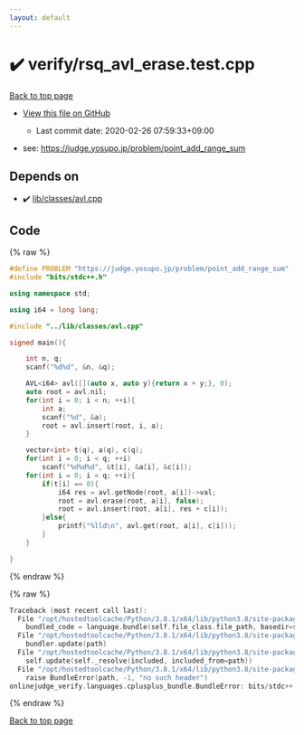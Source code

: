 ```yaml
---
layout: default
---
```


<!-- mathjax config similar to math.stackexchange -->
<script type="text/javascript" async
  src="https://cdnjs.cloudflare.com/ajax/libs/mathjax/2.7.5/MathJax.js?config=TeX-MML-AM_CHTML">
</script>
<script type="text/x-mathjax-config">
  MathJax.Hub.Config({
    TeX: { equationNumbers: { autoNumber: "AMS" }},
    tex2jax: {
      inlineMath: [ ['$','$'] ],
      processEscapes: true
    },
    "HTML-CSS": { matchFontHeight: false },
    displayAlign: "left",
    displayIndent: "2em"
  });
</script>

<script type="text/javascript" src="https://cdnjs.cloudflare.com/ajax/libs/jquery/3.4.1/jquery.min.js"></script>
<script src="https://cdn.jsdelivr.net/npm/jquery-balloon-js@1.1.2/jquery.balloon.min.js" integrity="sha256-ZEYs9VrgAeNuPvs15E39OsyOJaIkXEEt10fzxJ20+2I=" crossorigin="anonymous"></script>
<script type="text/javascript" src="../../assets/js/copy-button.js"></script>
<link rel="stylesheet" href="../../assets/css/copy-button.css" />


# :heavy_check_mark: verify/rsq_avl_erase.test.cpp

<a href="../../index.html">Back to top page</a>

* <a href="{{ site.github.repository_url }}/blob/master/verify/rsq_avl_erase.test.cpp">View this file on GitHub</a>
    - Last commit date: 2020-02-26 07:59:33+09:00


* see: <a href="https://judge.yosupo.jp/problem/point_add_range_sum">https://judge.yosupo.jp/problem/point_add_range_sum</a>


## Depends on

* :heavy_check_mark: <a href="../../library/lib/classes/avl.cpp.html">lib/classes/avl.cpp</a>


## Code

<a id="unbundled"></a>
{% raw %}
```cpp
#define PROBLEM "https://judge.yosupo.jp/problem/point_add_range_sum"
#include "bits/stdc++.h"

using namespace std;

using i64 = long long;

#include "../lib/classes/avl.cpp"

signed main(){

    int n, q;
    scanf("%d%d", &n, &q);

    AVL<i64> avl([](auto x, auto y){return x + y;}, 0);
    auto root = avl.nil;
    for(int i = 0; i < n; ++i){
        int a;
        scanf("%d", &a);
        root = avl.insert(root, i, a);
    }

    vector<int> t(q), a(q), c(q);
    for(int i = 0; i < q; ++i)
        scanf("%d%d%d", &t[i], &a[i], &c[i]);
    for(int i = 0; i < q; ++i){
        if(t[i] == 0){
            i64 res = avl.getNode(root, a[i])->val;
            root = avl.erase(root, a[i], false);
            root = avl.insert(root, a[i], res + c[i]);
        }else{
            printf("%lld\n", avl.get(root, a[i], c[i]));
        }
    }

}

```
{% endraw %}

<a id="bundled"></a>
{% raw %}
```cpp
Traceback (most recent call last):
  File "/opt/hostedtoolcache/Python/3.8.1/x64/lib/python3.8/site-packages/onlinejudge_verify/docs.py", line 347, in write_contents
    bundled_code = language.bundle(self.file_class.file_path, basedir=self.cpp_source_path)
  File "/opt/hostedtoolcache/Python/3.8.1/x64/lib/python3.8/site-packages/onlinejudge_verify/languages/cplusplus.py", line 68, in bundle
    bundler.update(path)
  File "/opt/hostedtoolcache/Python/3.8.1/x64/lib/python3.8/site-packages/onlinejudge_verify/languages/cplusplus_bundle.py", line 182, in update
    self.update(self._resolve(included, included_from=path))
  File "/opt/hostedtoolcache/Python/3.8.1/x64/lib/python3.8/site-packages/onlinejudge_verify/languages/cplusplus_bundle.py", line 77, in _resolve
    raise BundleError(path, -1, "no such header")
onlinejudge_verify.languages.cplusplus_bundle.BundleError: bits/stdc++.h: line -1: no such header

```
{% endraw %}

<a href="../../index.html">Back to top page</a>


